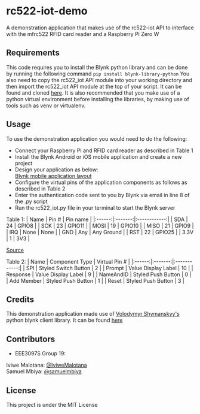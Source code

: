 rc522-iot-demo
==============

A demonstration application that makes use of the rc522-iot API to interface with the mfrc522 RFID card reader and a Raspberry Pi Zero W

Requirements
--------
This code requires you to install the Blynk python library and can be done by running the following command ``pip install blynk-library-python``
You also need to copy the rc522_iot API module into your working directory and then import the rc522_iot API module at the top of your script. It can be found and cloned [here](https://github.com/SKMbiya/rc522-iot).
It is also recommended that you make use of a python virtual environment before installing the libraries, by making use of tools such as venv or virtualenv.

Usage
--------

To use the demonstration application you would need to do the following:
* Connect your Raspberry Pi and RFID card reader as described in Table 1
* Install the Blynk Android or iOS mobile application and create a new project
* Design your application as below:\
[Blynk mobile application layout](https://i.imgur.com/Qaw9UDV.jpg)
* Configure the virtual pins of the application components as follows as described in Table 2
* Enter the authentication code sent to you by Blynk via email in line 8 of the .py script
* Run the rc522_iot.py file in your terminal to start the Blynk server

Table 1:
| Name | Pin # | Pin name   |
|:------:|:-------:|:------------:|
| SDA  | 24    | GPIO8      |
| SCK  | 23    | GPIO11     |
| MOSI | 19    | GPIO10     |
| MISO | 21    | GPIO9      |
| IRQ  | None  | None       |
| GND  | Any   | Any Ground |
| RST  | 22    | GPIO25     |
| 3.3V | 1     | 3V3        |

[Source](https://github.com/mxgxw/MFRC522-python/blob/master/README.md)

Table 2:
| Name | Component Type | Virtual Pin #  |
|:------:|:-------:|:------------:|
| SPI | Styled Switch Button | 2 |
| Prompt | Value Display Label | 10 |
| Response | Value Display Label | 9 |
| NameAndID | Styled Push Button | 0 |
| Add Member | Styled Push Button | 1 |
| Reset | Styled Push Button | 3 |





Credits
-------

This demonstration application made use of [Volodymyr Shymanskyy's](https://github.com/vshymanskyy) python blynk client library. It can be found [here](https://github.com/vshymanskyy/blynk-library-python)

Contributors
------------
* EEE3097S Group 19:

Iviwe Malotana: [@IviweMalotana](https://github.com/IviweMalotana)\
Samuel Mbiya: [@samuelmbiya](https://github.com/samuelmbiya)

License
-------

This project is under the MIT License
